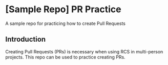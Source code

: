 # [Sample Repo] PR Practice
A sample repo for practicing how to create Pull Requests

## Introduction
Creating Pull Requests (PRs) is necessary when using RCS in multi-person projects.
This repo can be used to practice creating PRs.
